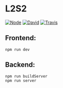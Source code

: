 # L2S2
[![Node](https://img.shields.io/badge/node-%3E%3D4-brightgreen.svg?style=flat-square)](https://npmjs.com)
[![David](https://img.shields.io/david/c3subtitles/L2S2.svg?style=flat-square)](https://david-dm.org/c3subtitles/l2s2)
[![Travis](https://img.shields.io/travis/c3subtitles/L2S2.svg?style=flat-square)](https://travis-ci.org/c3subtitles/L2S2)
## Frontend:
```
npm run dev
```

## Backend:
```
npm run buildServer
npm run server
```
